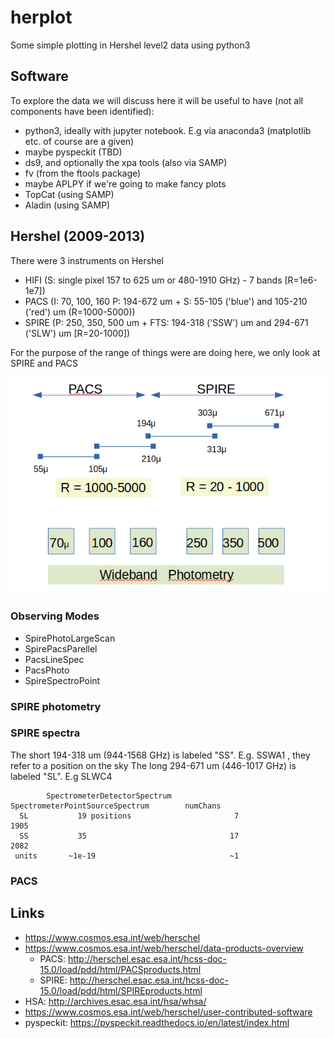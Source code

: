 # herplot

Some simple plotting in Hershel level2 data using python3

## Software

To explore the data we will discuss here it will be useful to have (not all components have been identified):

   * python3, ideally with jupyter notebook. E.g via anaconda3 (matplotlib etc. of course are a given)
   * maybe pyspeckit (TBD)
   * ds9, and optionally the xpa tools (also via SAMP)
   * fv (from the ftools package)
   * maybe APLPY if we're going to make fancy plots
   * TopCat (using SAMP)
   * Aladin (using SAMP)

## Hershel (2009-2013)

There were 3 instruments on Hershel

* HIFI (S: single pixel  157 to 625 um or 480-1910 GHz)  - 7 bands [R=1e6-1e7])
* PACS (I: 70, 100, 160   P: 194-672 um    + S:  55-105 ('blue') and 105-210 ('red') um (R=1000-5000))
* SPIRE (P: 250, 350, 500 um + FTS:  194-318 ('SSW') um  and 294-671 ('SLW') um [R=20-1000])

For the purpose of the range of things were are doing here, we only look at SPIRE and PACS

![pacs and spire](pacs+spire.png)

### Observing Modes

* SpirePhotoLargeScan
* SpirePacsParellel
* PacsLineSpec
* PacsPhoto
* SpireSpectroPoint


### SPIRE photometry


### SPIRE spectra


The short 194-318 um (944-1568 GHz) is labeled "SS".  E.g. SSWA1 , they refer to a position on the sky
The long  294-671 um (446-1017 GHz) is labeled "SL".  E.g  SLWC4


            SpectrometerDetectorSpectrum     SpectrometerPointSourceSpectrum        numChans
      SL           19 positions                       7                               1905
      SS           35                                17                               2082
     units       ~1e-19                              ~1



### PACS

## Links

* https://www.cosmos.esa.int/web/herschel
* https://www.cosmos.esa.int/web/herschel/data-products-overview
  * PACS: http://herschel.esac.esa.int/hcss-doc-15.0/load/pdd/html/PACSproducts.html
  * SPIRE: http://herschel.esac.esa.int/hcss-doc-15.0/load/pdd/html/SPIREproducts.html
* HSA: http://archives.esac.esa.int/hsa/whsa/
* https://www.cosmos.esa.int/web/herschel/user-contributed-software
* pyspeckit:  https://pyspeckit.readthedocs.io/en/latest/index.html
